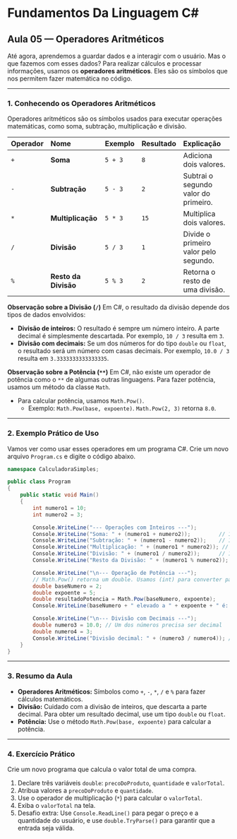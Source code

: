 
# Fundamentos Da Linguagem C#

## **Aula 05 — Operadores Aritméticos**

Até agora, aprendemos a guardar dados e a interagir com o usuário. Mas o que fazemos com esses dados? Para realizar cálculos e processar informações, usamos os **operadores aritméticos**. Eles são os símbolos que nos permitem fazer matemática no código.

-----

### **1. Conhecendo os Operadores Aritméticos**

Operadores aritméticos são os símbolos usados para executar operações matemáticas, como soma, subtração, multiplicação e divisão.

| Operador | Nome | Exemplo | Resultado | Explicação |
| :--- | :--- | :--- | :--- | :--- |
| `+` | **Soma** | `5 + 3` | `8` | Adiciona dois valores. |
| `-` | **Subtração** | `5 - 3` | `2` | Subtrai o segundo valor do primeiro. |
| `*` | **Multiplicação** | `5 * 3` | `15` | Multiplica dois valores. |
| `/` | **Divisão** | `5 / 3` | `1` | Divide o primeiro valor pelo segundo. |
| `%` | **Resto da Divisão** | `5 % 3` | `2` | Retorna o resto de uma divisão. |

**Observação sobre a Divisão (`/`)**
Em C\#, o resultado da divisão depende dos tipos de dados envolvidos:

  * **Divisão de inteiros:** O resultado é sempre um número inteiro. A parte decimal é simplesmente descartada. Por exemplo, `10 / 3` resulta em `3`.
  * **Divisão com decimais:** Se um dos números for do tipo `double` ou `float`, o resultado será um número com casas decimais. Por exemplo, `10.0 / 3` resulta em `3.3333333333333335`.

**Observação sobre a Potência (`**`)**
Em C\#, não existe um operador de potência como o `**` de algumas outras linguagens. Para fazer potência, usamos um método da classe `Math`.

  * Para calcular potência, usamos `Math.Pow()`.
      * Exemplo: `Math.Pow(base, expoente)`. `Math.Pow(2, 3)` retorna `8.0`.

-----

### **2. Exemplo Prático de Uso**

Vamos ver como usar esses operadores em um programa C\#. Crie um novo arquivo `Program.cs` e digite o código abaixo.

```csharp
namespace CalculadoraSimples;

public class Program
{
    public static void Main()
    {
        int numero1 = 10;
        int numero2 = 3;

        Console.WriteLine("--- Operações com Inteiros ---");
        Console.WriteLine("Soma: " + (numero1 + numero2));         // 10 + 3 = 13
        Console.WriteLine("Subtração: " + (numero1 - numero2));    // 10 - 3 = 7
        Console.WriteLine("Multiplicação: " + (numero1 * numero2)); // 10 * 3 = 30
        Console.WriteLine("Divisão: " + (numero1 / numero2));      // 10 / 3 = 3 (parte decimal descartada)
        Console.WriteLine("Resto da Divisão: " + (numero1 % numero2)); // 10 % 3 = 1

        Console.WriteLine("\n--- Operação de Potência ---");
        // Math.Pow() retorna um double. Usamos (int) para converter para inteiro.
        double baseNumero = 2;
        double expoente = 5;
        double resultadoPotencia = Math.Pow(baseNumero, expoente);
        Console.WriteLine(baseNumero + " elevado a " + expoente + " é: " + resultadoPotencia); // 2^5 = 32

        Console.WriteLine("\n--- Divisão com Decimais ---");
        double numero3 = 10.0; // Um dos números precisa ser decimal
        double numero4 = 3;
        Console.WriteLine("Divisão decimal: " + (numero3 / numero4)); // 10.0 / 3 = 3.3333...
    }
}
```

-----

### **3. Resumo da Aula**

  * **Operadores Aritméticos:** Símbolos como `+`, `-`, `*`, `/` e `%` para fazer cálculos matemáticos.
  * **Divisão:** Cuidado com a divisão de inteiros, que descarta a parte decimal. Para obter um resultado decimal, use um tipo `double` ou `float`.
  * **Potência:** Use o método `Math.Pow(base, expoente)` para calcular a potência.

-----

### **4. Exercício Prático**

Crie um novo programa que calcula o valor total de uma compra.

1.  Declare três variáveis `double`: `precoDoProduto`, `quantidade` e `valorTotal`.
2.  Atribua valores a `precoDoProduto` e `quantidade`.
3.  Use o operador de multiplicação (`*`) para calcular o `valorTotal`.
4.  Exiba o `valorTotal` na tela.
5.  Desafio extra: Use `Console.ReadLine()` para pegar o preço e a quantidade do usuário, e use `double.TryParse()` para garantir que a entrada seja válida.
